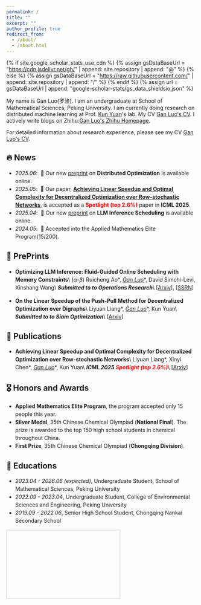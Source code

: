 ```yaml
---
permalink: /
title: ""
excerpt: ""
author_profile: true
redirect_from: 
  - /about/
  - /about.html
---
```


{% if site.google_scholar_stats_use_cdn %}
{% assign gsDataBaseUrl = "https://cdn.jsdelivr.net/gh/" | append: site.repository | append: "@" %}
{% else %}
{% assign gsDataBaseUrl = "https://raw.githubusercontent.com/" | append: site.repository | append: "/" %}
{% endif %}
{% assign url = gsDataBaseUrl | append: "google-scholar-stats/gs_data_shieldsio.json" %}

<style>
ul {
  line-height: 1.5;
}
</style>

<span class='anchor' id='about-me'></span>

My name is Gan Luo(<font face=STKaiti>罗淦</font>). I am an undergraduate at School of Mathematical Sciences, Peking University. I am currently doing research on distributed machine learning at Prof. [Kun Yuan](https://kunyuan827.github.io/)'s lab. My CV [Gan Luo's CV](../CV_GanLuo/cv.pdf). I actively write blogs on Zhihu:[Gan Luo's Zhihu Homepage](https://www.zhihu.com/people/zou-chu-dong-xue-16).

For detailed information about research experience, please see my CV [Gan Luo's CV](../CV_GanLuo/cv.pdf).


## 🔥 News
- *2025.06*: &nbsp;🌟 Our new [preprint](https://arxiv.org/abs/2506.18075) on **Distributed Optimization** is available online.
- *2025.05*: &nbsp;🎉 Our paper, **[Achieving Linear Speedup and Optimal Complexity for Decentralized Optimization over Row-stochastic Networks](https://arxiv.org/pdf/2506.04600)**, is accepted as a <span style="color:red">**Spotlight (top 2.6%)**</span> paper in **ICML 2025**.
- *2025.04*: &nbsp;🌟 Our new [preprint](https://arxiv.org/abs/2504.11320) on **LLM Inference Scheduling** is available online.
- *2024.05*: &nbsp;🎉 Accepted into the Applied Mathematics Elite Program(15/200).

<!-- ## 📝 Selected Papers -->

<!-- ## 📝 Publications 

<div class='paper-box'><div class='paper-box-image'><div><div class="badge">CVPR 2016</div><img src='images/500x300.png' alt="sym" width="100%"></div></div>
<div class='paper-box-text' markdown="1">

[Deep Residual Learning for Image Recognition](https://openaccess.thecvf.com/content_cvpr_2016/papers/He_Deep_Residual_Learning_CVPR_2016_paper.pdf)

**Kaiming He**, Xiangyu Zhang, Shaoqing Ren, Jian Sun

[**Project**](https://scholar.google.com/citations?view_op=view_citation&hl=zh-CN&user=DhtAFkwAAAAJ&citation_for_view=DhtAFkwAAAAJ:ALROH1vI_8AC) <strong><span class='show_paper_citations' data='DhtAFkwAAAAJ:ALROH1vI_8AC'></span></strong>
- Lorem ipsum dolor sit amet, consectetur adipiscing elit. Vivamus ornare aliquet ipsum, ac tempus justo dapibus sit amet. 
</div>
</div>

- [Lorem ipsum dolor sit amet, consectetur adipiscing elit. Vivamus ornare aliquet ipsum, ac tempus justo dapibus sit amet](https://github.com), A, B, C, **CVPR 2020**

# 🎖 Honors and Awards
- *2021.10* Lorem ipsum dolor sit amet, consectetur adipiscing elit. Vivamus ornare aliquet ipsum, ac tempus justo dapibus sit amet. 
- *2021.09* Lorem ipsum dolor sit amet, consectetur adipiscing elit. Vivamus ornare aliquet ipsum, ac tempus justo dapibus sit amet.  -->

## 📝 PrePrints
- **Optimizing LLM Inference: Fluid-Guided Online Scheduling with Memory Constraints**\\
($\alpha$-$\beta$) Ruicheng Ao\*, **<u>Gan Luo*</u>**, David Simchi-Levi, Xinshang Wang\\
**_Submitted to to Operations Research_**\\
[[Arxiv](https://arxiv.org/abs/2504.11320)], [[SSRN](https://papers.ssrn.com/sol3/papers.cfm?abstract_id=5195463)]

- **On the Linear Speedup of the Push-Pull Method for Decentralized Optimization over Digraphs**\\
Liyuan Liang\*, **<u>Gan Luo*</u>**, Kun Yuan\\
**_Submitted to to Siam Optimization_**\\
[[Arxiv](https://arxiv.org/abs/2506.18075)]

## 📝 Publications
- **Achieving Linear Speedup and Optimal Complexity for Decentralized Optimization over Row-stochastic Networks**\\
Liyuan Liang\*, Xinyi Chen\*, **<u>Gan Luo*</u>**, Kun Yuan\\
**_ICML 2025_** <span style="color:red">***Spotlight (top 2.6%)***</span>\\
[[Arxiv](https://arxiv.org/pdf/2506.04600)]

## 🎖 Honors and Awards
- **Applied Mathematics Elite Program**, the program accepted only 15 people this year.
- **Silver Medal**, 35th Chinese Chemical Olympiad (**National Final**). The prize is awarded to the top 150 high school students in chemical throughout China.
- **First Prize**, 35th Chinese Chemical Olympiad (**Chongqing Division**).

## 📖 Educations
- *2023.04 - 2026.06 (expected)*, Undergraduate Student, School of Mathematical Sciences, Peking University
- *2022.09 - 2023.04*, Undergraduate Student, College of Environmental Sciences and Engineering, Peking University
- *2019.09 - 2022.06*, Senior High School Student, Chongqing Nankai Secondary School
<!-- ## 🔗 Links
- 👨‍🏫 **Advisors**: [Kun Yuan](https://kunyuan827.github.io/)(PKU), [David Simchi-Levi](https://slevi1.mit.edu)(MIT) -->

<!-- # 💬 Invited Talks
- *2021.06*, Lorem ipsum dolor sit amet, consectetur adipiscing elit. Vivamus ornare aliquet ipsum, ac tempus justo dapibus sit amet. 
- *2021.03*, Lorem ipsum dolor sit amet, consectetur adipiscing elit. Vivamus ornare aliquet ipsum, ac tempus justo dapibus sit amet.  \| [\[video\]](https://github.com/)

# 💻 Internships
- *2019.05 - 2020.02*, [Lorem](https://github.com/), China. -->

<div class="clustrmaps-container" style="width: 300px; height: 180px; overflow: hidden; margin: 1em 0; border: 1px solid #ccc; /* Optional: border helps visualize the container */">
  <script type="text/javascript" id="mapmyvisitors" src="//mapmyvisitors.com/map.js?d=wXhj3VMV8ErHKlAkznvwdiZom4zFOwbyHEAM86vXFIM&cl=ffffff&w=a"></script>
</div>